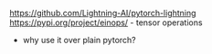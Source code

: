 https://github.com/Lightning-AI/pytorch-lightning
https://pypi.org/project/einops/ - tensor operations
- why use it over plain pytorch?